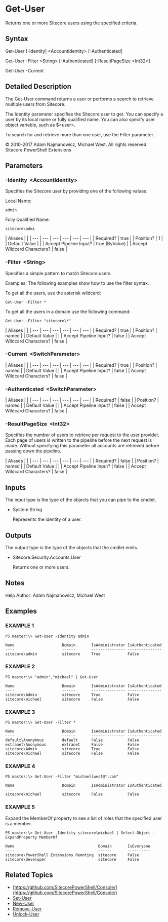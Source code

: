 # Get-User

Returns one or more Sitecore users using the specified criteria.

## Syntax

Get-User \[-Identity\] &lt;AccountIdentity&gt; \[-Authenticated\]

Get-User -Filter &lt;String&gt; \[-Authenticated\] \[-ResultPageSize &lt;Int32&gt;\]

Get-User -Current

## Detailed Description

The Get-User command returns a user or performs a search to retrieve multiple users from Sitecore.

The Identity parameter specifies the Sitecore user to get. You can specify a user by its local name or fully qualified name. You can also specify user object variable, such as $&lt;user&gt;.

To search for and retrieve more than one user, use the Filter parameter.

© 2010-2017 Adam Najmanowicz, Michael West. All rights reserved. Sitecore PowerShell Extensions

## Parameters

### -Identity  &lt;AccountIdentity&gt;

Specifies the Sitecore user by providing one of the following values.

Local Name:

```text
admin
```

Fully Qualified Name:

```text
sitecore\admi 
```

| Aliases |  |
| --- | --- | --- | --- | --- | --- |
| Required? | true |
| Position? | 1 |
| Default Value |  |
| Accept Pipeline Input? | true \(ByValue\) |
| Accept Wildcard Characters? | false |

### -Filter  &lt;String&gt;

Specifies a simple pattern to match Sitecore users.

Examples: The following examples show how to use the filter syntax.

To get all the users, use the asterisk wildcard:

```text
Get-User -Filter *
```

To get all the users in a domain use the following command:

```text
Get-User -Filter "sitecore\*" 
```

| Aliases |  |
| --- | --- | --- | --- | --- | --- |
| Required? | true |
| Position? | named |
| Default Value |  |
| Accept Pipeline Input? | false |
| Accept Wildcard Characters? | false |

### -Current  &lt;SwitchParameter&gt;

| Aliases |  |
| --- | --- | --- | --- | --- | --- |
| Required? | true |
| Position? | named |
| Default Value |  |
| Accept Pipeline Input? | false |
| Accept Wildcard Characters? | false |

### -Authenticated  &lt;SwitchParameter&gt;

| Aliases |  |
| --- | --- | --- | --- | --- | --- |
| Required? | false |
| Position? | named |
| Default Value |  |
| Accept Pipeline Input? | false |
| Accept Wildcard Characters? | false |

### -ResultPageSize  &lt;Int32&gt;

Specifies the number of users to retrieve per request to the user provider. Each page of users is written to the pipeline before the next request is made. Without specifying this parameter all accounts are retrieved before passing down the pipeline.

| Aliases |  |
| --- | --- | --- | --- | --- | --- |
| Required? | false |
| Position? | named |
| Default Value |  |
| Accept Pipeline Input? | false |
| Accept Wildcard Characters? | false |

## Inputs

The input type is the type of the objects that you can pipe to the cmdlet.

* System.String

  Represents the identity of a user. 

## Outputs

The output type is the type of the objects that the cmdlet emits.

* Sitecore.Security.Accounts.User

  Returns one or more users. 

## Notes

Help Author: Adam Najmanowicz, Michael West

## Examples

### EXAMPLE 1

```text
PS master:\> Get-User -Identity admin

Name                     Domain       IsAdministrator IsAuthenticated
----                     ------       --------------- ---------------
sitecore\admin           sitecore     True            False
```

### EXAMPLE 2

```text
PS master:\> "admin","michael" | Get-User

Name                     Domain       IsAdministrator IsAuthenticated
----                     ------       --------------- ---------------
sitecore\Admin           sitecore     True            False
sitecore\michael         sitecore     False           False
```

### EXAMPLE 3

```text
PS master:\> Get-User -Filter *

Name                     Domain       IsAdministrator IsAuthenticated
----                     ------       --------------- ---------------
default\Anonymous        default      False           False
extranet\Anonymous       extranet     False           False
sitecore\Admin           sitecore     True            False
sitecore\michael         sitecore     False           False
```

### EXAMPLE 4

```text
PS master:\> Get-User -Filter "michaellwest@*.com"

Name                     Domain       IsAdministrator IsAuthenticated
----                     ------       --------------- ---------------
sitecore\michael         sitecore     False           False
```

### EXAMPLE 5

Expand the MemberOf property to see a list of roles that the specified user is a member.

```text
PS master:\> Get-User -Identity sitecore\michael | Select-Object -ExpandProperty MemberOf

Name                                     Domain       IsEveryone
----                                     ------       ----------
sitecore\PowerShell Extensions Remoting  sitecore     False
sitecore\Developer                       sitecore     False
```

## Related Topics

* [https://github.com/SitecorePowerShell/Console/](https://github.com/SitecorePowerShell/Console/) 
* [Set-User](set-user.md)
* [New-User](new-user.md)
* [Remove-User](remove-user.md)
* [Unlock-User](unlock-user.md)

